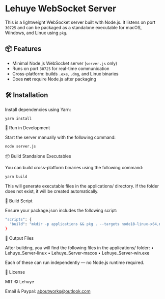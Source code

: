 # Lehuye WebSocket Server

This is a lightweight WebSocket server built with Node.js. It listens on port `30725` and can be packaged as a standalone executable for macOS, Windows, and Linux using `pkg`.

## 📦 Features

- Minimal Node.js WebSocket server (`server.js` only)
- Runs on port `30725` for real-time communication
- Cross-platform: builds `.exe`, `.dmg`, and Linux binaries
- Does **not** require Node.js after packaging

## 🛠️ Installation

Install dependencies using Yarn:

```bash
yarn install
```

🚀 Run in Development

Start the server manually with the following command:

```bash
node server.js
```

📦 Build Standalone Executables

You can build cross-platform binaries using the following command:

```bash
yarn build
```

This will generate executable files in the applications/ directory. If the folder does not exist, it will be created automatically.

🔧 Build Script

Ensure your package.json includes the following script:

```bash
"scripts": {
  "build": "mkdir -p applications && pkg . --targets node18-linux-x64,node18-macos-x64,node18-win-x64 --out-path applications"
}
```


📁 Output Files

After building, you will find the following files in the applications/ folder:
	•	Lehuye_Server-linux
	•	Lehuye_Server-macos
	•	Lehuye_Server-win.exe

Each of these can run independently — no Node.js runtime required.


📄 License

MIT © Lehuye

Email & Paypal: aboutworks@outlook.com